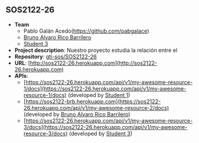 ## SOS2122-26

- **Team**
  - Pablo Galán Acedo(https://github.com/pabgalace)
  - [Bruno Alvaro Rico Barrilero](https://github.com/brico1994)
  - [Student 3](https://github.com/404)
- **Project description**: Nuestro proyecto estudia la relación entre el 
- **Repository**: [gti-sos/SOS2122-26](https://github.com/gti-sos/SOS2122-26)
- **URL**: [http://sos2122-26.herokuapp.com](http://sos2122-26.herokuapp.com)
-  **APIs**:
    - [https://sos2122-26.herokuapp.com/api/v1/my-awesome-resource-1/docs](https://sos2122-26.herokuapp.com/api/v1/my-awesome-resource-1/docs) (developed by [Student 1](https://github.com/404))
    - [https://sos2122-brb.herokuapp.com](https://sos2122-26.herokuapp.com/api/v1/my-awesome-resource-2/docs) (developed by [Bruno Alvaro Rico Barrilero](https://github.com/brico1994))
    - [https://sos2122-26.herokuapp.com/api/v1/my-awesome-resource-3/docs](https://sos2122-26.herokuapp.com/api/v1/my-awesome-resource-3/docs) (developed by [Student 3](https://github.com/404))
